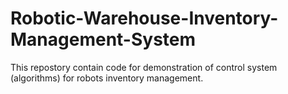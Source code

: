# Robotic-Warehouse-Inventory-Management-System

This repostory contain code for demonstration of  control system (algorithms) for robots inventory management.
